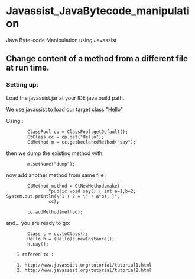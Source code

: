 # Javassist_JavaBytecode_manipulation
Java Byte-code Manipulation using Javassist

## Change content of a method from a different file at run time.

### Setting up:
Load the javassist.jar at your IDE java build path.


We use javassist to load our target class "Hello"

Using :

```
        ClassPool cp = ClassPool.getDefault();
        CtClass cc = cp.get("Hello");
        CtMethod m = cc.getDeclaredMethod("say");
```

then we dump the existing method with:

```
        m.setName("dump");
```

now add another method from same file :

```
        CtMethod method = CtNewMethod.make(
                "public void say() { int a=1,b=2; System.out.println(\"1 + 2 = \" + a*b); }",
                cc);
               
        cc.addMethod(method);
```

and... you are ready to go:

```
        Class c = cc.toClass();
        Hello h = (Hello)c.newInstance();
        h.say();
```

        I refered to :

        1. http://www.javassist.org/tutorial/tutorial1.html
        2. http://www.javassist.org/tutorial/tutorial2.html

